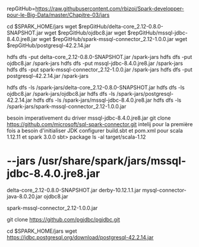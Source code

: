 repGitHub=https://raw.githubusercontent.com/rbizoi/Spark-developper-pour-le-Big-Data/master/Chapitre-03/jars

cd $SPARK_HOME/jars
wget $repGitHub/delta-core_2.12-0.8.0-SNAPSHOT.jar
wget $repGitHub/ojdbc8.jar
wget $repGitHub/mssql-jdbc-8.4.0.jre8.jar
wget $repGitHub/spark-mssql-connector_2.12-1.0.0.jar
wget $repGitHub/postgresql-42.2.14.jar

hdfs dfs -put delta-core_2.12-0.8.0-SNAPSHOT.jar /spark-jars
hdfs dfs -put ojdbc8.jar /spark-jars
hdfs dfs -put mssql-jdbc-8.4.0.jre8.jar /spark-jars
hdfs dfs -put spark-mssql-connector_2.12-1.0.0.jar /spark-jars
hdfs dfs -put postgresql-42.2.14.jar /spark-jars

hdfs dfs -ls /spark-jars/delta-core_2.12-0.8.0-SNAPSHOT.jar
hdfs dfs -ls ojdbc8.jar /spark-jars/ojdbc8.jar
hdfs dfs -ls /spark-jars/postgresql-42.2.14.jar
hdfs dfs -ls /spark-jars/mssql-jdbc-8.4.0.jre8.jar
hdfs dfs -ls /spark-jars/spark-mssql-connector_2.12-1.0.0.jar

besoin imperativement du driver mssql-jdbc-8.4.0.jre8.jar
git clone https://github.com/microsoft/sql-spark-connector.git
intelij pour la première fois a besoin d'initialiser JDK
configurer build.sbt et pom.xml pour scala 1.12.11 et spark 3.0.0
sbt> package
ls -al target/scala-1.12




#    --jars /usr/share/spark/jars/mssql-jdbc-8.4.0.jre8.jar




delta-core_2.12-0.8.0-SNAPSHOT.jar
derby-10.12.1.1.jar
mysql-connector-java-8.0.20.jar
ojdbc8.jar

spark-mssql-connector_2.12-1.0.0.jar




git clone https://github.com/pgjdbc/pgjdbc.git

cd $SPARK_HOME/jars
wget https://jdbc.postgresql.org/download/postgresql-42.2.14.jar
